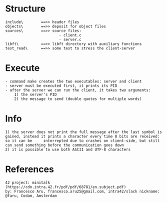 # Structure
    include\        ==>> header files
    objects\        ==>> deposit for object files
    sources\        ==>> source files:
                            - client.c
                            - server.c
    libft\          ==>> libft directory with auxiliary functions
    test_read\      ==>> some test to stress the client-server

# Execute
    - command make creates the two executables: server and client
    - server must be executed first, it prints its PID
    - after the server we can run the client, it takes two arguments:
        1) the server's PID
        2) the message to send (double quotes for multiple words)

# Info
    1) the server does not print the full message after the last symbol is gained, instead it prints a character every time 8 bits are received: so it can be     interrepted due to crashes on client-side, but still can send something before the communication goes down
    2) it is possible to use both ASCII and UTF-8 characters

# References
    42 project: minitalk (https://cdn.intra.42.fr/pdf/pdf/68781/en.subject.pdf)
    by: Francesco Aru, francesco.aru25@gmail.com, intra42/slack nickname: @faru, Codam, Amsterdam
